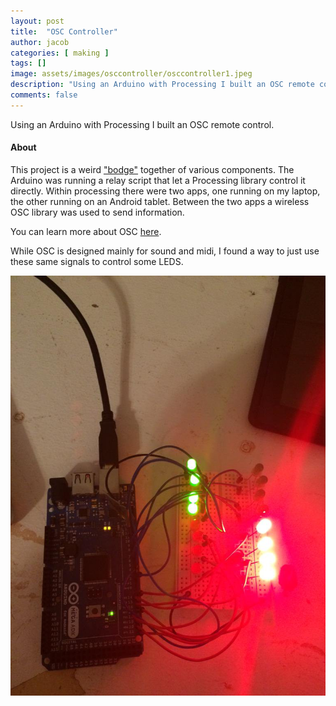 ```yaml
---
layout: post
title:  "OSC Controller"
author: jacob
categories: [ making ]
tags: []
image: assets/images/osccontroller/osccontroller1.jpeg
description: "Using an Arduino with Processing I built an OSC remote control."
comments: false
---
```


Using an Arduino with Processing I built an OSC remote control. 

#### About
This project is a weird ["bodge"](https://www.youtube.com/watch?v=lIFE7h3m40U) together of various components. The Arduino was running a relay script that let a Processing library control it directly. Within processing there were two apps, one running on my laptop, the other running on an Android tablet. Between the two apps a wireless OSC library was used to send information.

You can learn more about OSC [here](http://opensoundcontrol.org/introduction-osc).

While OSC is designed mainly for sound and midi, I found a way to just use these same signals to control some LEDS.

![alt text](/assets/images/osccontroller/osccontroller2.jpeg "Picture of Arduino 2")